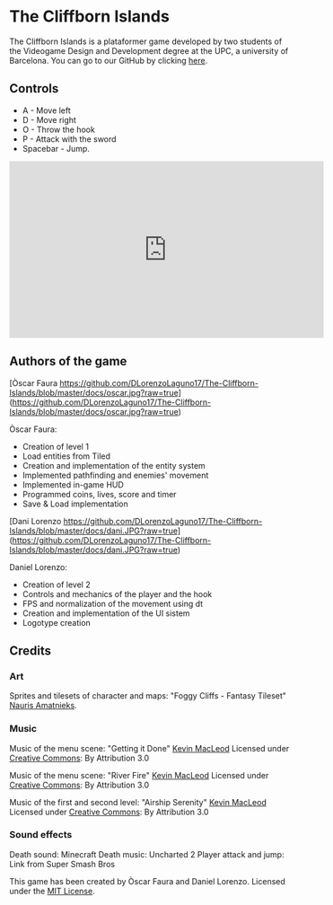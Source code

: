 ﻿# The Cliffborn Islands

The Cliffborn Islands is a plataformer game developed by two students of the Videogame Design and
Development degree at the UPC, a university of Barcelona. You can go to our GitHub by clicking [here](https://github.com/DLorenzoLaguno17/The-Cliffborn-Islands).

## Controls

* A - Move left
* D - Move right
* O - Throw the hook
* P - Attack with the sword
* Spacebar - Jump.

<iframe width="560" height="315" src="https://www.youtube.com/embed/_q9eXDu2KOA" frameborder="0" allow="accelerometer; autoplay; encrypted-media; gyroscope; picture-in-picture" allowfullscreen></iframe>

## Authors of the game

[Òscar Faura https://github.com/DLorenzoLaguno17/The-Cliffborn-Islands/blob/master/docs/oscar.jpg?raw=true]
(https://github.com/DLorenzoLaguno17/The-Cliffborn-Islands/blob/master/docs/oscar.jpg?raw=true)

Òscar Faura: 
* Creation of level 1
* Load entities from Tiled
* Creation and implementation of the entity system
* Implemented pathfinding and enemies' movement
* Implemented in-game HUD
* Programmed coins, lives, score and timer
* Save & Load implementation

[Dani Lorenzo https://github.com/DLorenzoLaguno17/The-Cliffborn-Islands/blob/master/docs/dani.JPG?raw=true]
(https://github.com/DLorenzoLaguno17/The-Cliffborn-Islands/blob/master/docs/dani.JPG?raw=true)

Daniel Lorenzo: 
* Creation of level 2
* Controls and mechanics of the player and the hook
* FPS and normalization of the movement using dt
* Creation and implementation of the UI sistem
* Logotype creation

## Credits
### Art

Sprites and tilesets of character and maps: "Foggy Cliffs - Fantasy Tileset"
[Nauris Amatnieks](https://twitter.com/Namatnieks).

### Music
Music of the menu scene: "Getting it Done"
[Kevin MacLeod](https://incompetech.com/)
Licensed under [Creative Commons](http://creativecommons.org/licenses/by/3.0/): By Attribution 3.0

Music of the menu scene: "River Fire"
[Kevin MacLeod](https://incompetech.com/)
Licensed under [Creative Commons](http://creativecommons.org/licenses/by/3.0/): By Attribution 3.0

Music of the first and second level: "Airship Serenity"
[Kevin MacLeod](https://incompetech.com/)
Licensed under [Creative Commons](http://creativecommons.org/licenses/by/3.0/): By Attribution 3.0

### Sound effects
Death sound: Minecraft
Death music: Uncharted 2
Player attack and jump: Link from Super Smash Bros


This game has been created by Òscar Faura and Daniel Lorenzo.
Licensed under the [MIT License](https://goo.gl/c19PjY).

